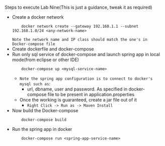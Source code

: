 Steps to execute Lab Nine(This is just a guidance,  tweak it as required)
- Create a docker network
    ```
        docker network create --gateway 192.168.1.1 --subnet 192.168.1.0/24 <any-network-name>
    ```
    `Note the network name and IP class should match the one's in Docker-compose file`
- Create dockerfile and docker-compose
- Run only sql service of docker-compose and launch spring app in local mode(from eclipse or other IDE)
    ```
        docker-compose up <mysql-service-name>
    ```
    - `Note the spring app configuration is to connect to docker's mysql such as`:
        - url, dbname, user and password. As specified in docker-compose file to be present in application.properties
    - Once the working is guaranteed, create a jar file out of it
        - `Right Click -> Run as -> Maven Install`
- Now build the Docker-compose
    ```
        docker-compose build
    ```
- Run the spring app in docker 
    ```
        docker-compose run <spring-app-service-name>
    ```